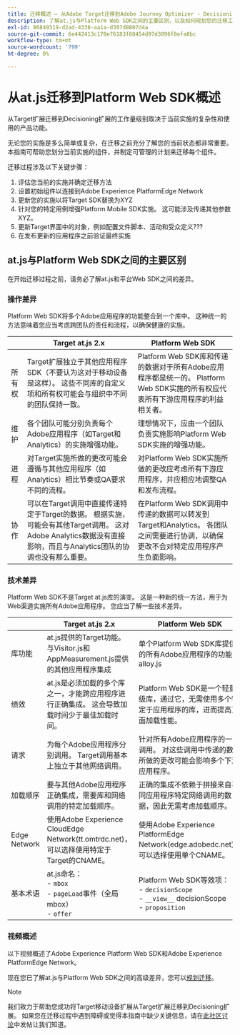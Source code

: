 ```yaml
---
title: 迁移概述 — 从Adobe Target迁移到Adobe Journey Optimizer - Decisioning Mobile扩展
description: 了解at.js与Platform Web SDK之间的主要区别，以及如何规划您的迁移工作。
exl-id: 86849319-d2ad-4338-aa1a-d307d8807d4a
source-git-commit: 6e442413c178e76183f88454d97d3896f8efa8bc
workflow-type: tm+mt
source-wordcount: '799'
ht-degree: 0%

---
```


# 从at.js迁移到Platform Web SDK概述

从Target扩展迁移到Decisioning扩展的工作量级别取决于当前实施的复杂性和使用的产品功能。

无论您的实施是多么简单或复杂，在迁移之前充分了解您的当前状态都非常重要。 本指南可帮助您划分当前实施的组件，并制定可管理的计划来迁移每个组件。

迁移过程涉及以下关键步骤：

1. 评估您当前的实施并确定迁移方法
1. 设置初始组件以连接到Adobe Experience PlatformEdge Network
1. 更新您的实施以将Target SDK替换为XYZ
1. 针对您的特定用例增强Platform Mobile SDK实施。 这可能涉及传递其他参数XYZ。
1. 更新Target界面中的对象，例如配置文件脚本、活动和受众定义???
1. 在发布更新的应用程序之前验证最终实施

## at.js与Platform Web SDK之间的主要区别

在开始迁移过程之前，请务必了解at.js和平台Web SDK之间的差异。

### 操作差异

Platform Web SDK将多个Adobe应用程序的功能整合到一个库中。 这种统一的方法意味着您应当考虑跨团队的责任和流程，以确保健康的实施。

| | Target at.js 2.x | Platform Web SDK |
|---|---|---|
| 所有权 | Target扩展独立于其他应用程序SDK（不要认为这对于移动设备是这样）。 这些不同库的自定义项和所有权可能会与组织中不同的团队保持一致。 | Platform Web SDK库和传递的数据对于所有Adobe应用程序都是统一的。 Platform Web SDK实施的所有权应代表所有下游应用程序的利益相关者。 |
| 维护 | 各个团队可能分别负责每个Adobe应用程序（如Target和Analytics）的实施增强功能。 | 理想情况下，应由一个团队负责实施影响Platform Web SDK实施的增强功能。 |
| 进程 | 对Target实施所做的更改可能会遵循与其他应用程序（如Analytics）相比节奏或QA要求不同的流程。 | 对Platform Web SDK实施所做的更改应考虑所有下游应用程序，并应相应地调整QA和发布流程。 |
| 协作 | 可以在Target调用中直接传递特定于Target的数据。 根据实施，可能会有其他Target调用。 这对Adobe Analytics数据没有直接影响，而且与Analytics团队的协调也没有那么重要。 | 在Platform Web SDK调用中传递的数据可以转发到Target和Analytics。 各团队之间需要进行协调，以确保更改不会对特定应用程序产生负面影响。 |

### 技术差异

Platform Web SDK不是Target at.js库的演变。 这是一种新的统一方法，用于为Web渠道实施所有Adobe应用程序。 您应当了解一些技术差异。

| | Target at.js 2.x | Platform Web SDK |
|---|---|---|
| 库功能 | at.js提供的Target功能。 与Visitor.js和AppMeasurement.js提供的其他应用程序集成 | 单个Platform Web SDK库提供的所有Adobe应用程序的功能：alloy.js |
| 绩效 | at.js是必须加载的多个库之一，才能跨应用程序进行正确集成。 这会导致加载时间少于最佳加载时间。 | Platform Web SDK是一个轻量级库，通过它，无需使用多个特定于应用程序的库，进而提高页面加载性能。 |
| 请求 | 为每个Adobe应用程序分别调用。 Target调用基本上独立于其他网络调用。 | 针对所有Adobe应用程序的一次调用。 对这些调用中传递的数据所做的更改可能会影响多个下游应用程序。 |
| 加载顺序 | 要与其他Adobe应用程序正确集成，需要库和网络调用的特定加载顺序。 | 正确的集成不依赖于拼接来自不同应用程序特定网络调用的数据，因此无需考虑加载顺序。 |
| Edge Network | 使用Adobe Experience CloudEdge Network(tt.omtrdc.net)，可以选择使用特定于Target的CNAME。 | 使用Adobe Experience PlatformEdge Network(edge.adobedc.net)，可以选择使用单个CNAME。 |
| 基本术语 | at.js命名： <br> - `mbox` <br> - `pageLoad`事件（全局mbox） <br> - `offer` | Platform Web SDK等效项： <br> - `decisionScope` <br> - `__view__` decisionScope <br> - `proposition` |

### 视频概述

以下视频概述了Adobe Experience Platform Web SDK和Adobe Experience PlatformEdge Network。


现在您已了解at.js与Platform Web SDK之间的高级差异，您可以[规划迁移](plan-migration.md)。

>[!NOTE]
>
>我们致力于帮助您成功将Target移动设备扩展从Target扩展迁移到Decisioning扩展。 如果您在迁移过程中遇到障碍或觉得本指南中缺少关键信息，请在[此社区讨论](https://experienceleaguecommunities.adobe.com/t5/adobe-experience-platform-data/tutorial-discussion-migrate-target-from-at-js-to-web-sdk/m-p/575587#M463)中发帖让我们知道。
